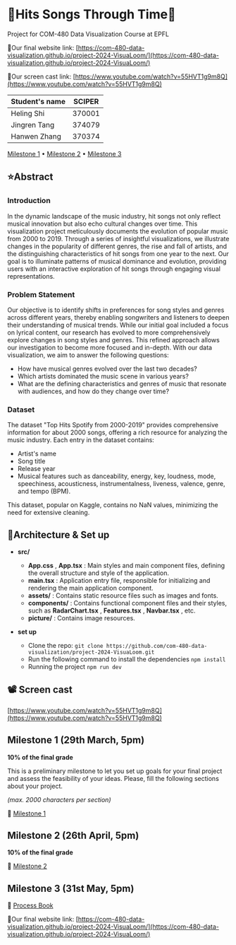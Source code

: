 # 🎵**Hits Songs Through Time**🎵

Project for COM-480 Data Visualization Course at EPFL

🚩Our final website link: [https://com-480-data-visualization.github.io/project-2024-VisuaLoom/](https://com-480-data-visualization.github.io/project-2024-VisuaLoom/)

🚩Our screen cast link: [https://www.youtube.com/watch?v=55HVT1g9m8Q](https://www.youtube.com/watch?v=55HVT1g9m8Q)

| Student's name | SCIPER |
| -------------- | ------ |
| Heling Shi     | 370001 |
| Jingren Tang   | 374079 |
| Hanwen Zhang   | 370374 |

[Milestone 1](Milestone1.pdf) • [Milestone 2](Milestone2.pdf) • [Milestone 3](Process_Book.pdf)

## ⭐Abstract

### Introduction

In the dynamic landscape of the music industry, hit songs not only reflect musical innovation but also echo cultural changes over time. This visualization project meticulously documents the evolution of popular music from 2000 to 2019. Through a series of insightful visualizations, we illustrate changes in the popularity of different genres, the rise and fall of artists, and the distinguishing characteristics of hit songs from one year to the next. Our goal is to illuminate patterns of musical dominance and evolution, providing users with an interactive exploration of hit songs through engaging visual representations.

### Problem Statement

Our objective is to identify shifts in preferences for song styles and genres across different years, thereby enabling songwriters and listeners to deepen their understanding of musical trends. While our initial goal included a focus on lyrical content, our research has evolved to more comprehensively explore changes in song styles and genres. This refined approach allows our investigation to become more focused and in-depth. With our data visualization, we aim to answer the following questions:

- How have musical genres evolved over the last two decades?
- Which artists dominated the music scene in various years?
- What are the defining characteristics and genres of music that resonate with audiences, and how do they change over time?

### Dataset

The dataset "Top Hits Spotify from 2000-2019" provides comprehensive information for about 2000 songs, offering a rich resource for analyzing the music industry. Each entry in the dataset contains:

- Artist's name
- Song title
- Release year
- Musical features such as danceability, energy, key, loudness, mode, speechiness, acousticness, instrumentalness, liveness, valence, genre, and tempo (BPM).

This dataset, popular on Kaggle, contains no NaN values, minimizing the need for extensive cleaning.

## 🚀Architecture & Set up

- **src/**
  - **App.css** , **App.tsx** : Main styles and main component files, defining the overall structure and style of the application.
  - **main.tsx** : Application entry file, responsible for initializing and rendering the main application component.
  - **assets/** : Contains static resource files such as images and fonts.
  - **components/** : Contains functional component files and their styles, such as **RadarChart.tsx** , **Features.tsx** , **Navbar.tsx** , etc.
  - **picture/** : Contains image resources.

- **set up**
  - Clone the repo: `git clone https://github.com/com-480-data-visualization/project-2024-VisuaLoom.git`
  - Run the following command to install the dependencies `npm install`
  - Running the project `npm run dev`
    
## 📽 Screen cast 
[https://www.youtube.com/watch?v=55HVT1g9m8Q](https://www.youtube.com/watch?v=55HVT1g9m8Q)

## Milestone 1 (29th March, 5pm)

**10% of the final grade**

This is a preliminary milestone to let you set up goals for your final project and assess the feasibility of your ideas.
Please, fill the following sections about your project.

_(max. 2000 characters per section)_

🚩 [Milestone 1](Milestone1.pdf)

## Milestone 2 (26th April, 5pm)

**10% of the final grade**

🚩 [Milestone 2](Milestone2.pdf)

## Milestone 3 (31st May, 5pm)

🚩  [Process Book](DV_Process_Book.pdf)

🚩Our final website link: [https://com-480-data-visualization.github.io/project-2024-VisuaLoom/](https://com-480-data-visualization.github.io/project-2024-VisuaLoom/)
